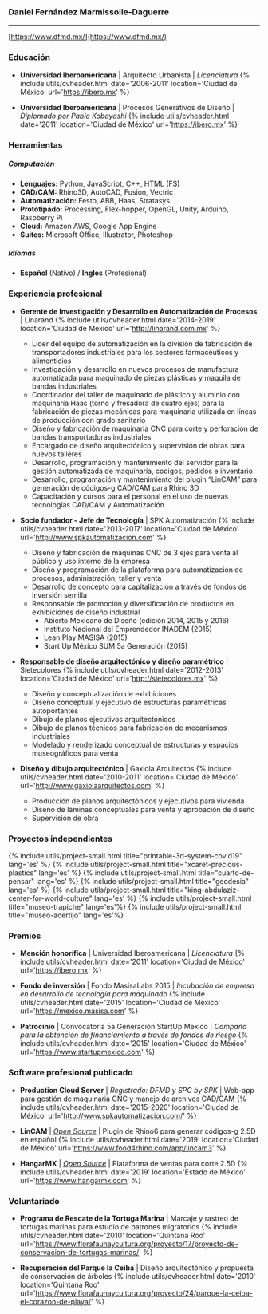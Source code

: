 
### Daniel Fernández Marmissolle-Daguerre
---

<!-- Me especializo en el diseño y programación de estructuras paramétricas, en el desarrollo de software y fabricación de maquinaria automatizada -->

<i class="fas fa-link"></i> [https://www.dfmd.mx/](https://www.dfmd.mx/)

### Educación

  - **Universidad Iberoamericana** | Arquitecto Urbanista | *Licenciatura*
  {% include utils/cvheader.html date='2006-2011' location='Ciudad de México' url='https://ibero.mx' %}

  - **Universidad Iberoamericana** | Procesos Generativos de Diseño | *Diplomado por Pablo Kobayashi*
  {% include utils/cvheader.html date='2011' location='Ciudad de México' url='https://ibero.mx' %}

### Herramientas

##### Computación
  - **Lenguajes:** Python, JavaScript, C++, HTML (FS)
  - **CAD/CAM:** Rhino3D, AutoCAD, Fusion, Vectric
  - **Automatización:** Festo, ABB, Haas, Stratasys
  - **Prototipado:** Processing, Flex-hopper, OpenGL, Unity, Arduino, Raspberry Pi
  - **Cloud:** Amazon AWS, Google App Engine
  - **Suites:** Microsoft Office, Illustrator, Photoshop

##### Idiomas
  - **Español** (Nativo) / **Ingles** (Profesional)

### Experiencia profesional

  - **Gerente de Investigación y Desarrollo en Automatización de Procesos** | Linarand
    {% include utils/cvheader.html date='2014-2019' location='Ciudad de México' url='http://linarand.com.mx' %}

    - Líder del equipo de automatización en la división de fabricación de transportadores industriales para los sectores farmacéuticos y alimenticios
    - Investigación y desarrollo en nuevos procesos de manufactura automatizada para maquinado de piezas plásticas y maquila de bandas industriales
    - Coordinador del taller de maquinado de plástico y aluminio con maquinaría Haas (torno y fresadora de cuatro ejes) para la fabricación de piezas mecánicas para maquinaria utilizada en líneas de producción con grado sanitario  
    - Diseño y fabricación de maquinaria CNC para corte y perforación de bandas transportadoras industriales
    - Encargado de diseño arquitectónico y supervisión de obras para nuevos talleres
    - Desarrollo, programación y mantenimiento del servidor para la gestión automatizada de maquinaria, codigos, pedidos e inventario
    - Desarrollo, programación y mantenimiento del plugin “LinCAM” para generación de códigos-g CAD/CAM para Rhino 3D
    - Capacitación y cursos para el personal en el uso de nuevas tecnologías CAD/CAM y Automatización

  - **Socio fundador - Jefe de Tecnología** | SPK Automatización
    {% include utils/cvheader.html date='2013-2017' location='Ciudad de México' url='http://www.spkautomatizacion.com' %}

    - Diseño y fabricación de máquinas CNC de 3 ejes para venta al público y uso interno de la empresa
    - Diseño y programación de la plataforma para automatización de procesos, administración, taller y venta
    - Desarrollo de concepto para capitalización a través de fondos de inversión semilla
    - Responsable de promoción y diversificación de productos en exhibiciones de diseño industrial
      - Abierto Mexicano de Diseño (edición 2014, 2015 y 2016)
      - Instituto Nacional del Emprendedor INADEM (2015)
      - Lean Play MASISA (2015)
      - Start Up México SUM 5a Generación (2015)

  - **Responsable de diseño arquitectónico y diseño paramétrico** | Sietecolores
    {% include utils/cvheader.html date='2012-2013' location='Ciudad de México' url='http://sietecolores.mx' %}

      - Diseño y conceptualización de exhibiciones
      - Diseño conceptual y ejecutivo de estructuras paramétricas autoportantes
      - Dibujo de planos ejecutivos arquitectónicos
      - Dibujo de planos técnicos para fabricación de mecanismos industriales
      - Modelado y renderizado conceptual de estructuras y espacios museográficos para venta

  - **Diseño y dibujo arquitectónico** | Gaxiola Arquitectos
    {% include utils/cvheader.html date='2010-2011' location='Ciudad de México' url='http://www.gaxiolaarquitectos.com' %}

      - Producción de planos arquitectónicos y ejecutivos para vivienda
      - Diseño de láminas conceptuales para venta y aprobación de diseño
      - Supervisión de obra

### Proyectos independientes

  {% include utils/project-small.html title="printable-3d-system-covid19" lang='es' %}
  {% include utils/project-small.html title="xcaret-precious-plastics" lang='es' %}
  {% include utils/project-small.html title="cuarto-de-pensar" lang='es' %}
  {% include utils/project-small.html title="geodesia" lang='es' %}
  {% include utils/project-small.html title="king-abdulaziz-center-for-world-culture" lang='es' %}
  {% include utils/project-small.html title="museo-trapiche" lang='es'%}
  {% include utils/project-small.html title="museo-acertijo" lang='es'%}

### Premios

  - **Mención honorífica** | Universidad Iberoamericana | *Licenciatura*
    {% include utils/cvheader.html date='2011' location='Ciudad de México' url='https://ibero.mx' %}

  - **Fondo de inversión** | Fondo MasisaLabs 2015 | *Incubación de empresa en desarrollo de tecnología para maquinado*
    {% include utils/cvheader.html date='2015' location='Ciudad de México' url='https://mexico.masisa.com' %}

  - **Patrocinio** | Convocatoria 5a Generación StartUp Mexico | *Campaña para la obtención de financiamiento a través de fondos de riesgo*
    {% include utils/cvheader.html date='2015' location='Ciudad de México' url='https://www.startupmexico.com' %}

### Software profesional publicado

  - **Production Cloud Server** | *Registrado: DFMD y SPC by SPK* | Web-app para gestión de maquinaria CNC y manejo de archivos CAD/CAM
    {% include utils/cvheader.html date='2015-2020' location='Ciudad de México' url='http://www.spkautomatizacion.com/' %}

  - **LinCAM** | [*Open Source*](https://github.com/dfmdmx/Rhino_LinCAM3) | Plugin de Rhino6 para generar códigos-g 2.5D en español
    {% include utils/cvheader.html date='2019' location='Ciudad de México' url='https://www.food4rhino.com/app/lincam3' %}

  - **HangarMX** | [*Open Source*](https://github.com/dfmdmx/dfmdmx.store.io) | Plataforma de ventas para corte 2.5D
    {% include utils/cvheader.html date='2019' location='Estado de México' url='https://www.hangarmx.com' %}  

### Voluntariado

  - **Programa de Rescate de la Tortuga Marina** | Marcaje y rastreo de tortugas marinas para estudio de patrones migratorios
    {% include utils/cvheader.html date='2010' location='Quintana Roo' url='https://www.florafaunaycultura.org/proyecto/17/proyecto-de-conservacion-de-tortugas-marinas/' %}

  - **Recuperación del Parque la Ceiba** | Diseño arquitectónico y propuesta de conservación de árboles
    {% include utils/cvheader.html date='2010' location='Quintana Roo' url='https://www.florafaunaycultura.org/proyecto/24/parque-la-ceiba-el-corazon-de-playa/' %}
